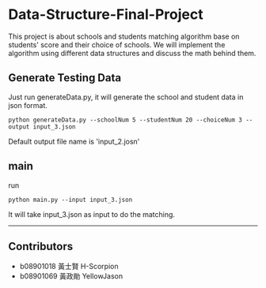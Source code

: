 # Data-Structure-Final-Project
This project is about schools and students matching algorithm base on students' score and their choice of schools. We will implement the algorithm using different data structures and discuss the math behind them.  
## Generate Testing Data
Just run generateData.py, it will generate the school and student data in json format.
````
python generateData.py --schoolNum 5 --studentNum 20 --choiceNum 3 --output input_3.json
````
Default output file name is 'input_2.josn'
## main
run
````
python main.py --input input_3.json
````
It will take input_3.json as input to do the matching.

---
## Contributors
- b08901018 黃士賢 H-Scorpion 
- b08901069 黃政勛 YellowJason 